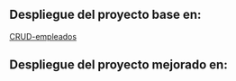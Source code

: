 ## Despliegue del proyecto base en: 

[CRUD-empleados](https://crud-empleadosed.netlify.app/)

## Despliegue del proyecto mejorado en: 
